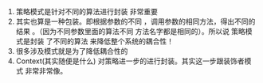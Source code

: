 1. 策略模式是针对不同的算法进行封装 非常重要
2. 其实也算是一种包装。即根据参数的不同 ，调用参数的相同方法，得出不同的结果
。（因为不同参数里面的算法不同 方法名字都是相同的）。所以说 策略模式是封装
了不同的算法 来降低整个系统的耦合性！
3. 很多涉及模式就是为了降低耦合性的
4. Context(其实随便是什么)  对策略进一步的进行封装。其实这一步跟装饰者模式
非常非常像。